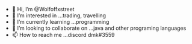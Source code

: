 - 👋 Hi, I’m @Wolfoffxstreet
- 👀 I’m interested in ...trading, travelling
- 🌱 I’m currently learning ...programming
- 💞️ I’m looking to collaborate on ...java and other programing languages
- 📫 How to reach me ...discord dmk#3559

<!---
Wolfoffxstreet/Wolfoffxstreet is a ✨ special ✨ repository because its `README.md` (this file) appears on your GitHub profile.
You can click the Preview link to take a look at your changes.
--->

